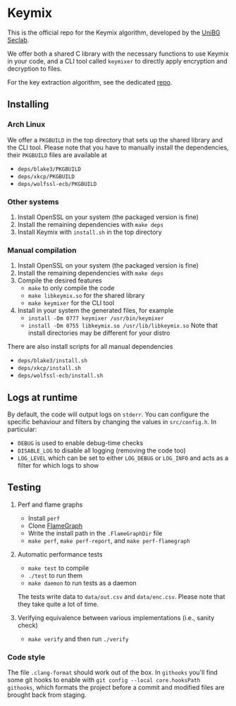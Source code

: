 # Keymix

This is the official repo for the Keymix algorithm, developed by the
[UniBG Seclab](https://seclab.unibg.it).

We offer both a shared C library with the necessary functions to use Keymix
in your code, and a CLI tool called `keymixer` to directly apply encryption
and decryption to files.

For the key extraction algorithm, see the dedicated [repo](https://github.com/unibg-seclab/seed-sampling).

## Installing

### Arch Linux

We offer a `PKGBUILD` in the top directory that sets up the shared library
and the CLI tool.
Please note that you have to manually install the dependencies, their `PKGBUILD`
files are available at

- `deps/blake3/PKGBUILD`
- `deps/xkcp/PKGBUILD`
- `deps/wolfssl-ecb/PKGBUILD`

### Other systems

1. Install OpenSSL on your system (the packaged version is fine)
2. Install the remaining dependencies with `make deps`
3. Install Keymix with `install.sh` in the top directory

### Manual compilation

1. Install OpenSSL on your system (the packaged version is fine)
2. Install the remaining dependencies with `make deps`
3. Compile the desired features
   - `make` to only compile the code
   - `make libkeymix.so` for the shared library
   - `make keymixer` for the CLI tool
4. Install in your system the generated files, for example
   - `install -Dm 0777 keymixer /usr/bin/keymixer`
   - `install -Dm 0755 libkeymix.so /usr/lib/libkeymix.so`
   Note that install directories may be different for your distro

There are also install scripts for all manual dependencies

- `deps/blake3/install.sh`
- `deps/xkcp/install.sh`
- `deps/wolfssl-ecb/install.sh`

## Logs at runtime

By default, the code will output logs on `stderr`.
You can configure the specific behaviour and filters by changing the values
in `src/config.h`.
In particular:

- `DEBUG` is used to enable debug-time checks
- `DISABLE_LOG` to disable all logging (removing the code too)
- `LOG_LEVEL` which can be set to either `LOG_DEBUG` or `LOG_INFO` and acts
   as a filter for which logs to show

## Testing

1. Perf and flame graphs
   - Install `perf`
   - Clone [FlameGraph](https://github.com/brendangregg/FlameGraph)
   - Write the install path in the `.FlameGraphDir` file
   - `make perf`, `make perf-report`, and `make perf-flamegraph`
2. Automatic performance tests
   - `make test` to compile
   - `./test` to run them
   - `make daemon` to run tests as a daemon

   The tests write data to `data/out.csv` and `data/enc.csv`.
   Please note that they take quite a lot of time.
3. Verifying equivalence between various implementations (i.e., sanity check)
   - `make verify` and then run `./verify`

### Code style

The file `.clang-format` should work out of the box. In `githooks` you'll find
some git hooks to enable with `git config --local core.hooksPath githooks`,
which formats the project before a commit and modified files are brought back
from staging.
